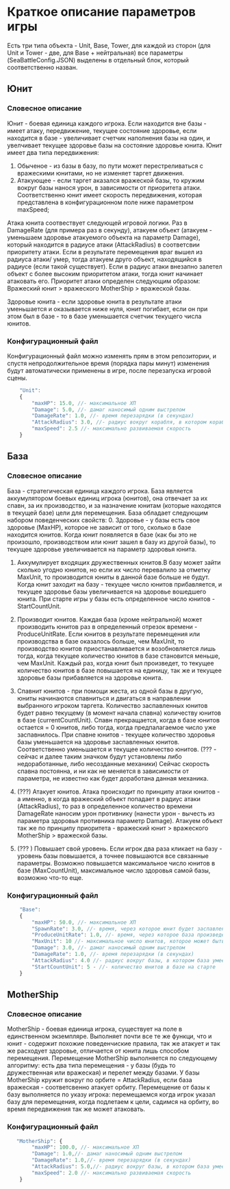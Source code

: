 # Краткое описание параметров игры
Есть три типа объекта - Unit, Base, Tower, для каждой из сторон (для Unit и Tower - две, для Base + нейтральная) все параметры (SeaBattleConfig.JSON)
выделены в отдельный блок, который соответственно назван.
## Юнит

### Словесное описание

Юнит - боевая единица каждого игрока. Если находится вне базы - имеет атаку, передвижение, текущее состояние здоровье, если находится в базе - увеличивает счетчик наполнения базы на один, и увелчивает текущее здоровье базы на состояние здоровье юнита.
Юнит имеет два типа передвижения:
1. Обыченое - из базы в базу, по пути может перестреливаться с вражескими юнитами, но не изменяет таргет движения.
2. Атакующее - если таргет аказался вражеской базы, то кружим вокруг базы нанося урон, в зависимости от приоритета атаки.
Соответственно юнит имеет скорость передвижения, которая представлена в конфигурационном поле ниже параметром maxSpeed;

Атака юнита соотвествует следующей игровой логики. Раз в DamageRate (для примера раз в секунду), атакуем объект (атакуем - уменьшаем здоровье атакуемого объекта на параметр Damage), который находится в радиусе атаки (AttackRadius) в соответсвии приоритету атаки. Если в результате перемещения враг вышел из радиуса атаки/ умер, тогда атакуем друго объект, находящийся в радиусе (если такой существует). Если в радиус атаки внезапно залетел объект с более высоким приоритетом атаки, тогда юнит начинает атаковать его. Приоритет атаки определен следующим образом:
Вражеский юнит > вражеского MotherShip > вражеской базы.

Здоровье юнита - если здоровье юнита в результате атаки уменьшается и оказывается ниже нуля, юнит погибает, если он при этом был в базе - то в базе уменьшается счетчик текущего числа юнитов.

### Конфигурационный файл
Конфигурационный файл можно изменять прям в этом репозитории, и спустя непродолжительное время (порядка пары минут) изменения будут автоматически применены в игре, после перезапуска игровой сцены. 

```javascript
    "Unit":
    {
        "maxHP": 15.0, //- максимальное ХП
        "Damage": 5.0, //- дамаг наносимый одним выстрелом
        "DamageRate": 1.0, //- время перезарядки (в секундах)
        "AttackRadius": 3.0, //- радиус вокруг корабля, в котором корабль умеет атаковать
        "maxSpeed": 2.5 //- максимально развиваемая скорость
    }
```
## База

### Словесное описание
База - стратегическая единица каждого игрока. База является аккумулятором боевых единиц игрока (юнитов), она отвечает за их спавн, за их производство, и за назначение юнитам (которые находятся в текущей базе) цели для перемещения. 
База обладает следующим набором поведенческих свойств:
0. Здоровье - у базы есть свое здоровье (MaxHP), которое не зависит от того, сколько в базе находится юнитов. Когда юнит появляется в базе (как бы это не произошло, производством или юнит зашел в базу из другой базы), то текущее здоровье увеличивается на параметр здоровья юнита. 

1. Аккумулирует входящих дружественных юнитов.В базу может зайти сколько угодно юнитов, но если их число перевалило за отметку MaxUnit, то производится юниты в данной базе больше не будут. Когда юнит заходит на базу - текущее число юнитов прибавляется, и текущее здоровье базы увеличивается на здоровье вошедшего юнита. При старте игры у базы есть определенное число юнитов - StartCountUnit.
 
2. Производит юнитов. Каждая база (кроме нейтральной) может производить юнитов раз в определенный отрезок времени - ProduceUnitRate. Если юнитов в результате перемещения или производства в базе оказалось больше, чем MaxUnit, то производство юнитов приостанавливается и возобновляется лишь тогда, когда текущее количество юнитов в базе становится меньше, чем MaxUnit. Каждый раз, когда юнит был произведет, то текущее количество юнитов в базе повышается на единицу, так же и текущее здоровье базы прибавляется на здоровье юнита.

3. Спавнит юнитов - при помощи жеста, из одной базы в другую, юниты начинаются спавниться и двигаться в направлении выбранного игроком таргета. Количество заспавленных юнитов будет равно текущему (в момент начала спавна) количеству юнитов в базе (currentCountUnit). Спавн прекращается, когда в базе юнитов остается = 0 юнитов, либо тогда, когда предпалагаемое число уже заспавнилось. При спавне юнитов - текущее количество здоровья базы уменьшается на здоровье заспавленных юнитов. Соответственно уменьшается и текущее количество юнитов. (??? - сейчас и далее таким значком будут установлены либо недоработанные, либо несозданные механики) Сейчас скорость спавна постоянна, и ни как не меняется в зависимости от параметра, не известно как будет доработана данная механика.

4. (???) Атакует юнитов. Атака происходит по принципу атаки юнитов - а именно, в когда вражеский объект попадает в радиус атаки (AttackRadius), то раз в определенное количество времени DamageRate наносим урон противнику (нанести урон - вычесть из параметра здоровья противника параметр Damage). Атакуем объект так же по принципу приоритета - вражеский юнит > вражеского MotherShip > вражеской базы.

5. (??? ) Повышает свой уровень. Если игрок два раза кликает на базу - уровень базы повышается, а точнее повышаются все связанные параметры. Возможно повышается максимальное число юнитов в базе (MaxCountUnit), максимальное число здоровья самой базы, возможно что-то еще.

### Конфигурационный файл
```javascript
    "Base": 
    {
        "maxHP": 50.0, //- максимальное ХП
        "SpawnRate": 3.0, //- время, через которое юнит будет заспавлен у базы (только осле того, как пользователь отправил корабли в другую базу
        "ProduceUnitRate": 1.0, //- время, через которое база произведет юнита
        "MaxUnit": 10 //- максимальное число юнитов, которое может быть в базе (заходить может сколько угодно, но производиться не больше)
        "Damage": 3.0, //- дамаг наносимый одним выстрелом
        "DamageRate": 1.0, //- время перезарядки (в секундах)
        "AttackRadius": 4.0 //- радиус вокруг базы, в котором база умеет атаковать
        "StartCountUnit": 5 - //- количество юнитов в базе на старте
    }
```

## MotherShip

### Словесное описание
MotherShip - боевая единица игрока, существует на поле в единственном экземпляре. Выполняет почти все те же функци, что и юнит - содержит похожие поведенчиские правила, так же атакует и так же расходует здоровье, отличается от юнита лишь способом перемещения.
Перемещение MotherShip выполняется по следующему алгоритму: есть два типа перемещения - у базы (будь то дружественная или вражеская) и перелет между базами. У базы MotherShip кружит вокруг по орбите = AttackRadius, если база вражеская - соответсвенно атакует орбиту. Перемещение от базы к базу выполняется по указу игрока: перемещаемся когда игрок указал базу для перемещения, когда подлетаем к цели, садимся на орбиту, во время передвижения так же может атаковать.

### Конфигурационный файл
```javascript
   "MotherShip": {
        "maxHP": 100.0, //- максимальное ХП
        "Damage": 1.0,//- дамаг наносимый одним выстрелом
        "DamageRate": 1.0,//- время перезарядки (в секундах)
        "AttackRadius": 5.0,//- радиус вокруг базы, в котором база умеет атаковать
        "maxSpeed": 2.0 //- максимально развиваемая скорость
    }
```
